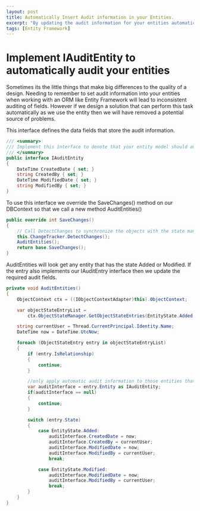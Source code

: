 ```yaml
---
layout: post
title: Automatically Insert Audit information in your Entities.
excerpt: "By updating the audit information for your entities automatically as part of your SaveChanges() method, you eliminate the possibility that this crucial information is not managed correctly."
tags: [Entity Framework]
---
```


# Implement IAuditEntity to automatically audit your entities

Sometimes its the little things that make big differences to the quality of a design. Needing to remember to set audit information into your entities when working with an ORM like Entity Framework will lead to inconsistent auditing of fields. However if we design a solution that can perform this task automatically as we use the entity then 
we will have removed a potential source of problems.

This interface defines the data fields that store the audit information.

```c#
/// <summary>
/// Implement this interface to denote that your entity model should automatically set the created and modified audit fields 
/// </summary>
public interface IAuditEntity
{
    DateTime CreatedDate { set; }
    string CreatedBy { set; }
    DateTime ModifiedDate { set; }
    string ModifiedBy { set; }
}
```

To use this interface we override the SaveChanges() method on our DBContext so that we call a new method AuditEntities()

```c#
public override int SaveChanges()
{
    // Call DetectChanges to synchronize the objects with the state manager.
    this.ChangeTracker.DetectChanges();
    AuditEntities();
    return base.SaveChanges();
}
```

AuditEntities will look get any entity that has the state Added or Modified. If the entry also implements our IAuditEntry interface then we update the required audit fields.

```c#
private void AuditEntities()
{
    ObjectContext ctx = ((IObjectContextAdapter)this).ObjectContext;

    var objectStateEntryList =
        ctx.ObjectStateManager.GetObjectStateEntries(EntityState.Added | EntityState.Modified).ToList();

    string currentUser = Thread.CurrentPrincipal.Identity.Name;
    DateTime now = DateTime.UtcNow;

    foreach (ObjectStateEntry entry in objectStateEntryList)
    {
        if (entry.IsRelationship)
        {
            continue;
        }

        //only apply automatic audit information to those entities that have implemented the IAuditEntry interface.
        var auditInterface = entry.Entity as IAuditEntity;
        if(auditInterface == null)
        {
            continue;
        }

        switch (entry.State)
        {
            case EntityState.Added:
                auditInterface.CreatedDate = now;
                auditInterface.CreatedBy = currentUser;
                auditInterface.ModifiedDate = now;
                auditInterface.ModifiedBy = currentUser;
                break;

            case EntityState.Modified:
                auditInterface.ModifiedDate = now;
                auditInterface.ModifiedBy = currentUser;
                break;
        }
    }
}
```